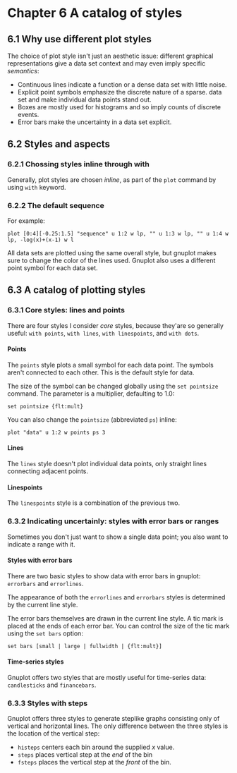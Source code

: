 # Chapter 6 A catalog of styles

## 6.1 Why use different plot styles

The choice of plot style isn't just an aesthetic issue: different graphical
representations give a data set context and may even imply specific *semantics*:

+ Continuous lines indicate a function or a dense data set with little noise.
+ Explicit point symbols emphasize the discrete nature of a sparse.
data set and make individual data points stand out.
+ Boxes are mostly used for histograms and so imply counts of discrete events.
+ Error bars make the uncertainty in a data set explicit.

## 6.2 Styles and aspects

### 6.2.1 Chossing styles inline through with

Generally, plot styles are chosen *inline*, as part of the `plot` command by using `with` keyword.

### 6.2.2 The default sequence

For example:

```gnuplot
plot [0:4][-0.25:1.5] "sequence" u 1:2 w lp, "" u 1:3 w lp, "" u 1:4 w lp, -log(x)+(x-1) w l
```

All data sets are plotted using the same overall style, but gnuplot
makes sure to change the color of the lines used. Gnuplot also uses a
different point symbol for each data set.

## 6.3 A catalog of plotting styles

### 6.3.1 Core styles: lines and points

There are four styles I consider *core* styles, because they'are so
generally useful: `with points`, `with lines`, `with linespoints`, and `with dots`.

#### Points

The `points` style plots a small symbol for each data point. The symbols aren't
connected to each other. This is the default style for data.

The size of the symbol can be changed globally using the `set pointsize` command.
The parameter is a multiplier, defaulting to 1.0:

```gnuplot
set pointsize {flt:mult}
```

You can also change the `pointsize` (abbreviated `ps`) inline:

```gnuplot
plot "data" u 1:2 w points ps 3
```

#### Lines

The `lines` style doesn't plot individual data points, only straight lines connecting
adjacent points.

#### Linespoints

The `linespoints` style is a combination of the previous two.

### 6.3.2 Indicating uncertainly: styles with error bars or ranges

Sometimes you don't just want to show a single data point; you also want to
indicate a range with it.

#### Styles with error bars

There are two basic styles to show data with error bars in gnuplot: `errorbars` and
`errorlines`.

The appearance of both the `errorlines` and `errorbars` styles is determined
by the current line style.

The error bars themselves are drawn in the current line style. A tic mark
is placed at the ends of each error bar. You can control the size
of the tic mark using the `set bars` option:

```gnuplot
set bars [small | large | fullwidth | {flt:mult}]
```

#### Time-series styles

Gnuplot offers two styles that are mostly useful for time-series data:
`candlesticks` and `financebars`.

### 6.3.3 Styles with steps

Gnuplot offers three styles to generate steplike graphs consisting only of vertical
and horizontal lines. The only difference between the three styles is the
location of the vertical step:

+ `histeps` centers each bin around the supplied $x$ value.
+ `steps` places vertical step at the *end* of the bin
+ `fsteps` places the vertical step at the *front* of the bin.
